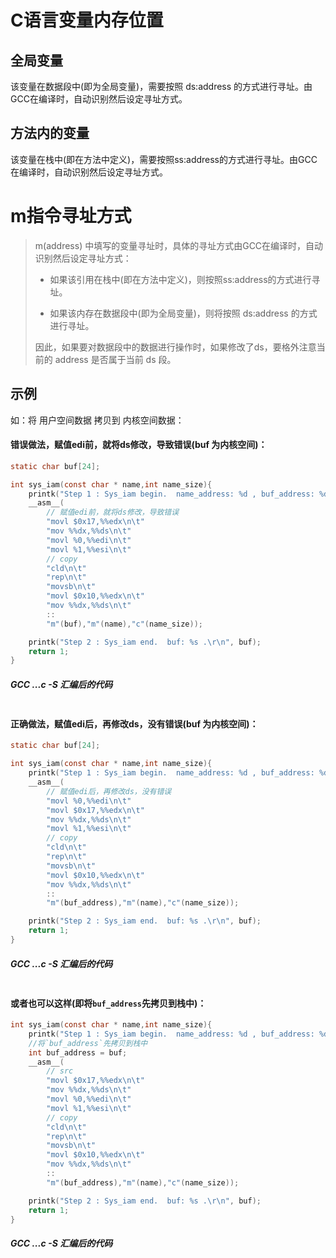 # C语言变量内存位置
## 全局变量
该变量在数据段中(即为全局变量)，需要按照 ds:address 的方式进行寻址。由GCC在编译时，自动识别然后设定寻址方式。
## 方法内的变量
该变量在栈中(即在方法中定义)，需要按照ss:address的方式进行寻址。由GCC在编译时，自动识别然后设定寻址方式。
# m指令寻址方式
> m(address) 中填写的变量寻址时，具体的寻址方式由GCC在编译时，自动识别然后设定寻址方式：
> - 如果该引用在栈中(即在方法中定义)，则按照ss:address的方式进行寻址。
> 
> - 如果该内存在数据段中(即为全局变量)，则将按照 ds:address 的方式进行寻址。
> 
> 因此，如果要对数据段中的数据进行操作时，如果修改了ds，要格外注意当前的 address 是否属于当前 ds 段。

## 示例
如：将 用户空间数据 拷贝到 内核空间数据：

#### 错误做法，赋值edi前，就将ds修改，导致错误(buf 为内核空间)：

```c
static char buf[24];

int sys_iam(const char * name,int name_size){
	printk("Step 1 : Sys_iam begin.  name_address: %d , buf_address: %d , name_size: %d,buf: %s.\r\n", name,buf, name_size,buf);
	__asm__(
		// 赋值edi前，就将ds修改，导致错误
		"movl $0x17,%%edx\n\t"
		"mov %%dx,%%ds\n\t"
		"movl %0,%%edi\n\t"
		"movl %1,%%esi\n\t"
		// copy
		"cld\n\t"
		"rep\n\t"
		"movsb\n\t"
		"movl $0x10,%%edx\n\t"
		"mov %%dx,%%ds\n\t"
		::
		"m"(buf),"m"(name),"c"(name_size));	

	printk("Step 2 : Sys_iam end.  buf: %s .\r\n", buf);
	return 1;
}
```

##### GCC ...c -S 汇编后的代码
```
```

#### 正确做法，赋值edi后，再修改ds，没有错误(buf 为内核空间)：

```c
static char buf[24];

int sys_iam(const char * name,int name_size){
	printk("Step 1 : Sys_iam begin.  name_address: %d , buf_address: %d , name_size: %d,buf: %s.\r\n", name,buf, name_size,buf);
	__asm__(
		// 赋值edi后，再修改ds，没有错误
		"movl %0,%%edi\n\t"
		"movl $0x17,%%edx\n\t"
		"mov %%dx,%%ds\n\t"
		"movl %1,%%esi\n\t"
		// copy
		"cld\n\t"
		"rep\n\t"
		"movsb\n\t"
		"movl $0x10,%%edx\n\t"
		"mov %%dx,%%ds\n\t"
		::
		"m"(buf_address),"m"(name),"c"(name_size));	

	printk("Step 2 : Sys_iam end.  buf: %s .\r\n", buf);
	return 1;
}
```

##### GCC ...c -S 汇编后的代码
```
```

#### 或者也可以这样(即将`buf_address`先拷贝到栈中)：
```c
int sys_iam(const char * name,int name_size){
	printk("Step 1 : Sys_iam begin.  name_address: %d , buf_address: %d , name_size: %d,buf: %s.\r\n", name,buf, name_size,buf);
	//将`buf_address`先拷贝到栈中
	int buf_address = buf;
	__asm__(
		// src
		"movl $0x17,%%edx\n\t"
		"mov %%dx,%%ds\n\t"
		"movl %0,%%edi\n\t"
		"movl %1,%%esi\n\t"
		// copy
		"cld\n\t"
		"rep\n\t"
		"movsb\n\t"
		"movl $0x10,%%edx\n\t"
		"mov %%dx,%%ds\n\t"
		::
		"m"(buf_address),"m"(name),"c"(name_size));	

	printk("Step 2 : Sys_iam end.  buf: %s .\r\n", buf);
	return 1;
}
```
##### GCC ...c -S 汇编后的代码
```
```
